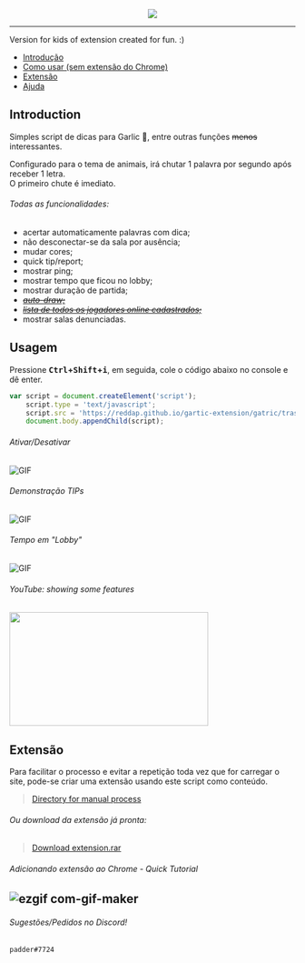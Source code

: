 <a href="https://youtu.be/qNQZiHl13w0">
<p align="center">
  <img src="https://i.imgur.com/6DhIvSz.png" />
</p>
</a>

-----


Version for kids of extension created for fun. :)

- [Introdução](https://github.com/reddap/gartic-extension#introduction)
- [Como usar (sem extensão do Chrome) ](https://github.com/reddap/gartic-extension#usagem)
- [Extensão](https://github.com/reddap/gartic-extension#extens%C3%A3o)
- [Ajuda](https://github.com/reddap/gartic-extension#sugest%C3%B5espedidos-no-discord)

## Introduction 

Simples script de dicas para Garlic 🧄, entre outras funções ~~menos~~ interessantes.

Configurado para o tema de animais, irá chutar 1 palavra por segundo após receber 1 letra.<br> O primeiro chute é imediato.

###### Todas as funcionalidades:
- acertar automaticamente palavras com dica;
- não desconectar-se da sala por ausência;
- mudar cores;
- quick tip/report;
- mostrar ping;
- mostrar tempo que ficou no lobby;
- mostrar duração de partida;
- ~~*[auto-draw;](https://github.com/reddap/gartic-extension/tree/main/auto-draw)*~~ 
- ~~*[lista de todos os jogadores online cadastrados;](https://github.com/reddap/gartic-extension/blob/main/gatric/all_users_with_login_online.js)*~~ 
- mostrar salas denunciadas.

## Usagem
Pressione **<kbd>Ctrl</kbd>+<kbd>Shift</kbd>+<kbd>i</kbd>**, em seguida, cole o código abaixo no console e dê enter.

```js
var script = document.createElement('script');
    script.type = 'text/javascript';
    script.src = 'https://reddap.github.io/gartic-extension/gatric/trash/src/script.js';
    document.body.appendChild(script);
```

###### Ativar/Desativar

![GIF](https://media.discordapp.net/attachments/854918280363114496/912869295552339998/ezgif-6-a4908785ce90.gif)

###### Demonstração TIPs

![GIF](https://media.discordapp.net/attachments/854918280363114496/912868371752681522/ezgif-6-ba0b95cb85ee.gif)


###### Tempo em "Lobby"

![GIF](https://user-images.githubusercontent.com/70059776/144785687-952779f0-709b-4827-aed3-797a31630fa1.gif)


###### YouTube: showing some features


<a href="https://youtu.be/qNQZiHl13w0">
<img src="https://user-images.githubusercontent.com/70059776/144366674-28769d74-3632-4bad-a511-9f599ac0859e.png" width="350" height="200"></img>
</a>

## Extensão

Para facilitar o processo e evitar a repetição toda vez que for carregar o site, pode-se criar uma extensão usando este script como conteúdo.

>[Directory for manual process](https://github.com/reddap/gartic-extension/tree/main/extension-for-chrome)
###### Ou download da extensão já pronta:
>[Download extension.rar](https://cdn.discordapp.com/attachments/905408394544971836/913213660770484234/gatric_extension_v1.0.rar)

###### Adicionando extensão ao Chrome - Quick Tutorial

![ezgif com-gif-maker](https://user-images.githubusercontent.com/70059776/143190589-660aa681-49bf-4455-9e6e-cca765f150c2.gif)
-----
###### Sugestões/Pedidos no Discord!
`padder#7724`
